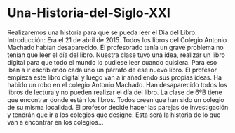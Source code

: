 # Una-Historia-del-Siglo-XXI
Realizaremos una historia para que se pueda leer el Dia del Libro.
Introducción: Era el 21 de abril de 2015. Todos los libros del Colegio Antonio Machado habían desaparecido. El profesorado tenía un grave problema no tenían que leer el día del libro. Nuestra clase tuvo una idea, realizar un libro digital para que todo el mundo lo pudiese leer cuando quisiera. Para eso iban a ir escribiendo cada uno un párrafo de ese nuevo libro. El profesor empieza este libro digital y luego van a ir añadiendo sus propias ideas.
Ha habido un robo en el colegio Antonio Machado. Han desaparecido todos los libros de lectura y no pueden realizar el día del libro. La clase de 6ºB tiene que encontrar donde están los libros. Todos creen que han sido un colegio de su misma localidad. El profesor decide hacer las parejas de investigación y tendrán que ir a los colegios que designe. Esta será la historia de lo que van a encontrar en los colegios...
